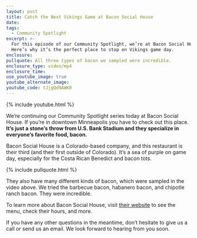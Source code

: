 ```yaml
---
layout: post
title: Catch the Next Vikings Game at Bacon Social House
date:
tags:
  - Community Spotlight
excerpt: >-
  For this episode of our Community Spotlight, we’re at Bacon Social House.
  Here’s why it’s the perfect place to stop on Vikings game day.
enclosure:
pullquote: All three types of bacon we sampled were incredible.
enclosure_type: video/mp4
enclosure_time:
use_youtube_image: true
youtube_alternate_image:
youtube_code: tJjgQd9AWK0
---
```


{% include youtube.html %}

We’re continuing our Community Spotlight series today at Bacon Social House. If you’re in downtown Minneapolis you have to check out this place. **It’s just a stone’s throw from U.S. Bank Stadium and they specialize in everyone’s favorite food, bacon.**

Bacon Social House is a Colorado-based company, and this restaurant is their third (and their first outside of Colorado). It’s a sea of purple on game day, especially for the Costa Rican Benedict and bacon tots.&nbsp;

{% include pullquote.html %}

They also have many different kinds of bacon, which were sampled in the video above. We tried the barbecue bacon, habanero bacon, and chipotle ranch bacon. They were incredible.

To learn more about Bacon Social House, visit [their website](https://www.baconsocialhouse.com/location/bacon-social-house-minneapolis/) to see the menu, check their hours, and more.

If you have any other questions in the meantime, don’t hesitate to give us a call or send us an email. We look forward to hearing from you soon.